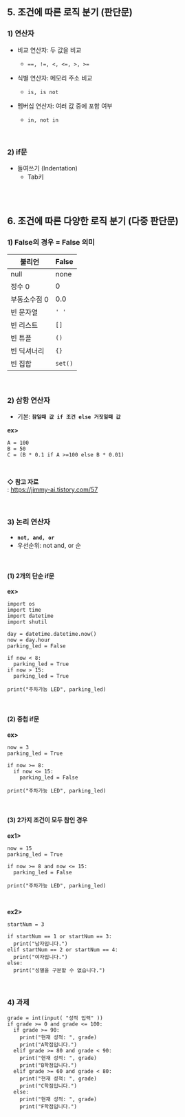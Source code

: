 ## 5. 조건에 따른 로직 분기 (판단문)  
### 1) 연산자
* 비교 연산자: 두 값을 비교
   * ```==, !=, <, <=, >, >=```   

* 식별 연산자: 메모리 주소 비교
   * ```is, is not```   

* 멤버십 연산자: 여러 값 중에 포함 여부   
   * ```in, not in```    
<br>

### 2) if문   
* 들여쓰기 (Indentation)   
   * Tab키   

<br>
<br>

## 6. 조건에 따른 다양한 로직 분기 (다중 판단문)  
### 1) False의 경우 = False 의미   
| 불리언 | False |
| --- | --- |
| null | none|
| 정수 0 | 0 |
| 부동소수점 0 | 0.0 |
| 빈 문자열 | ```' '``` |
| 빈 리스트 | ```[]``` |
| 빈 튜플 | ```()``` |
| 빈 딕셔너리 | ```{}``` |
| 빈 집합 | ```set()``` |

<br>

### 2) 삼항 연산자   
* 기본: __```참일때 값 if 조건 else 거짓일때 값```__   

__ex>__   
```
A = 100
B = 50
C = (B * 0.1 if A >=100 else B * 0.01)
```
<br>

__◇ 참고 자료__   
: https://jimmy-ai.tistory.com/57

<br>

### 3) 논리 연산자   
* __```not, and, or```__   
* 우선순위: not and, or 순   
<br>

#### (1) 2개의 단순 if문
__ex>__   
```
import os
import time
import datetime
import shutil

day = datetime.datetime.now()
now = day.hour
parking_led = False

if now < 8:
  parking_led = True
if now > 15:
  parking_led = True
  
print("주차가능 LED", parking_led)
```

<br>

#### (2) 중첩 if문   
__ex>__   
```
now = 3
parking_led = True

if now >= 8:
  if now <= 15:
    parking_led = False

print("주차가능 LED", parking_led)
```

<br>

#### (3) 2가지 조건이 모두 참인 경우   
__ex1>__   
```
now = 15
parking_led = True

if now >= 8 and now <= 15:
  parking_led = False
  
print("주차가능 LED", parking_led)
```
<br>

__ex2>__   
```
startNum = 3

if startNum == 1 or startNum == 3:
  print("남자입니다.")
elif startNum == 2 or startNum == 4:
  print("여자입니다.")
else:
  print("성별을 구분할 수 없습니다.")
```

<br>

### 4) 과제   
```
grade = int(input( "성적 입력" ))
if grade >= 0 and grade <= 100:
  if grade >= 90:
    print("현재 성적: ", grade)
    print("A학점입니다.")
  elif grade >= 80 and grade < 90:
    print("현재 성적: ", grade)
    print("B학점입니다.")
  elif grade >= 60 and grade < 80:
    print("현재 성적: ", grade)
    print("C학점입니다.")
  else:
    print("현재 성적: ", grade)
    print("F학점입니다.")
```

